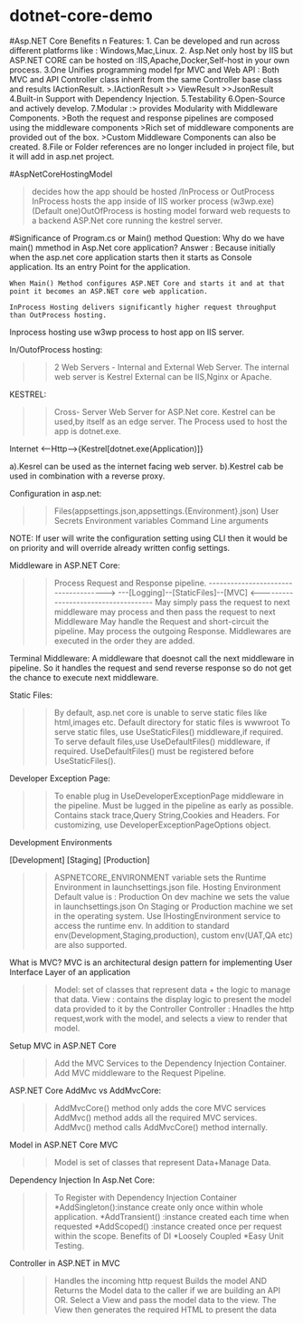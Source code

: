 # dotnet-core-demo
#Asp.NET Core Benefits n Features:
      1. Can be developed and run across different platforms like : Windows,Mac,Linux.
      2. Asp.Net only host by IIS but ASP.NET CORE can be hosted on :IIS,Apache,Docker,Self-host in your own process.
      3.One Unifies programming model fpr MVC and Web API : Both MVC and API Controller class inherit from the same Controller base             class and results IActionResult.
        >.IActionResult
          >> ViewResult >>JsonResult
       4.Built-in Support with Dependency Injection.
       5.Testability
       6.Open-Source and actively develop.
       7.Modular :> provides Modularity with Middleware Components.
                  >Both the request and response pipelines are composed using the middleware components
                  >Rich set of middleware components are provided out of the box.
                  >Custom Middleware Components can also be created.
       8.File or Folder references are no longer included in project file, but it will add in asp.net project.
 
 #AspNetCoreHostingModel
  >decides how the app should be hosted /InProcess or OutProcess
  >InProcess hosts the app inside of IIS worker process (w3wp.exe)
  >(Default one)OutOfProcess is hosting model forward web requests to a backend ASP.Net core running the kestrel server.
  
  #Significance of Program.cs or Main() method
    Question: Why do we have main() mmethod in Asp.Net core application?
    Answer : Because initially when the asp.net core application starts then it starts as Console application.
            Its an entry Point for the application.
    
    When Main() Method configures ASP.NET Core and starts it and at that point it becomes an ASP.NET core web application.
    
    InProcess Hosting delivers significantly higher request throughput than OutProcess hosting.
Inprocess hosting use w3wp process to host app on IIS server.

In/OutofProcess hosting: 
>>2 Web Servers - Internal and External Web Server.
>>The internal web server is Kestrel
>>External can be IIS,Nginx or Apache.

KESTREL:
>>Cross- Server Web Server for ASP.Net core.
>>Kestrel can be used,by itself as an edge server.
>>The Process used to host the app is dotnet.exe.

Internet <--Http-->{Kestrel[dotnet.exe(Application)]}

a).Kesrel can be used as the internet facing web server.
b).Kestrel cab be used in combination with a reverse proxy.

Configuration in asp.net:
>>Files(appsettings.json,appsettings.{Environment}.json)
>>User Secrets
>>Environment variables
>>Command Line arguments 

NOTE: If user will write the configuration setting using CLI then it would be on priority and will override already written config settings.

Middleware in ASP.NET Core:
>>Process Request and Response pipeline.
		------------------------------------->
		---[Logging]--[StaticFiles]--[MVC]
		<------------------------------------
>>May simply pass the request to next middleware
>>may process and then pass the request to next Middleware
>>May handle the Request and short-circuit the pipeline.
>>May process the outgoing Response.
>>Middlewares are executed in the order they are added.

Terminal Middleware:
A middleware that doesnot call the next middleware in pipeline. So it handles the request and send reverse response so do not get the chance to execute next middleware.

Static Files:
>>By default, asp.net core is unable to serve static files like html,images etc.
>>Default directory for static files is wwwroot
>>To serve static files, use UseStaticFiles() middleware,if required.
>>To serve default files,use UseDefaultFiles() middleware, if required.
>>UseDefaultFiles() must be registered before UseStaticFiles().

Developer Exception Page:
>>To enable plug in UseDeveloperExceptionPage middleware in the pipeline.
>>Must be lugged in the pipeline as early as possible.
>>Contains stack trace,Query String,Cookies and Headers.
>>For customizing, use DeveloperExceptionPageOptions object.

Development Environments

[Development]   [Staging]   [Production]

>>ASPNETCORE_ENVIRONMENT variable sets the Runtime Environment in launchsettings.json file.
>>Hosting Environment Default value is : Production
>>On dev machine we sets the value in launchsettings.json
>>On Staging or Production machine we set in the operating system.
>>Use IHostingEnvironment service to access the runtime env.
>>In addition to standard env(Development,Staging,production), 
	custom env(UAT,QA etc) are also supported.

What is MVC?
MVC is an architectural design pattern for implementing User Interface Layer of an application
>>Model: set of classes that represent data + the logic to manage that data.
>>View : contains the display logic to present the model data
provided to it by the Controller
>>Controller : Hnadles the http request,work with the model, and selects a view to render that model.

Setup MVC in ASP.NET Core

>>Add the MVC Services to the Dependency Injection Container.
>>Add MVC middleware to the Request Pipeline.

ASP.NET Core AddMvc vs AddMvcCore:

>>AddMvcCore() method only adds the core MVC services
>>AddMvc() method adds all the required MVC services.
>>AddMvc() method calls AddMvcCore() method internally.

Model in ASP.NET Core MVC
>>Model is set of classes that represent Data+Manage Data.

Dependency Injection In Asp.Net Core:

>>To Register with Dependency Injection Container
	*AddSingleton():instance create only once within whole application.
	*AddTransient() :instance created each time when requested
	*AddScoped() :instance created once per request within the scope.
>>Benefits of DI
	*Loosely Coupled
	*Easy Unit Testing.

Controller in ASP.NET in MVC

>>Handles the incoming http request
>>Builds the model AND
>>Returns the Model data to the caller if we are building 
an API OR.
>>Select a View and pass the model data to the view.
>>The View then generates the required HTML to present the data






    
    
    
  
            
  
  
